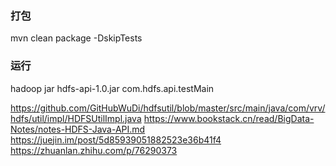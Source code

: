 ### 打包
mvn clean  package -DskipTests

### 运行
hadoop jar hdfs-api-1.0.jar  com.hdfs.api.testMain

https://github.com/GitHubWuDi/hdfsutil/blob/master/src/main/java/com/vrv/hdfs/util/impl/HDFSUtilImpl.java
https://www.bookstack.cn/read/BigData-Notes/notes-HDFS-Java-API.md
https://juejin.im/post/5d85939051882523e36b41f4
https://zhuanlan.zhihu.com/p/76290373